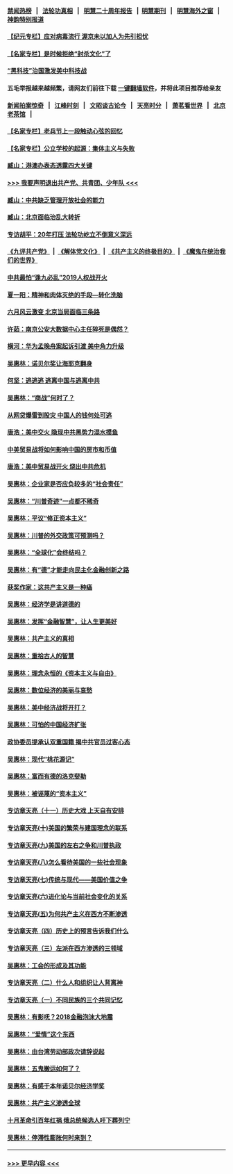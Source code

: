 #### [禁闻热榜](热点新闻.md?=0)  &nbsp;&nbsp;|&nbsp;&nbsp; [法轮功真相](https://github.com/gfw-breaker/truth/blob/master/README.md?=0) &nbsp;&nbsp;|&nbsp;&nbsp; [明慧二十周年报告](https://github.com/gfw-breaker/mh-reports/blob/master/README.md?=0) &nbsp;&nbsp;|&nbsp;&nbsp;[明慧期刊](https://github.com/gfw-breaker/mh-qikan) &nbsp;&nbsp;|&nbsp;&nbsp; [明慧海外之窗](https://github.com/gfw-breaker/mh-news/blob/master/README.md?=0) &nbsp;&nbsp;|&nbsp;&nbsp; [神韵特别报道](https://github.com/gfw-breaker/mh-news/blob/master/shenyun.md?=0)
#### [【纪元专栏】应对病毒流行 渥京未以加人为先引担忧](../pages/nsc423/n11875714.md?t=03061302) 
#### [【名家专栏】是时候拒绝“封杀文化”了](../pages/nsc423/n11814093.md?t=03061302) 
#### [“黑科技”治国激发美中科技战](../pages/nsc423/n11638056.md?t=03061302) 
#### 五毛举报越来越频繁，请网友们前往下载 [一键翻墙软件](https://github.com/gfw-breaker/ssr-accounts)，并将此项目推荐给亲友
#### [新闻拍案惊奇](https://github.com/gfw-breaker/banned-news/blob/master/pages/link4.md) &nbsp;&nbsp;|&nbsp;&nbsp; [江峰时刻](https://github.com/gfw-breaker/banned-news/blob/master/pages/link4.md) &nbsp;&nbsp;|&nbsp;&nbsp; [文昭谈古论今](https://github.com/gfw-breaker/banned-news/blob/master/pages/link4.md) &nbsp;&nbsp;|&nbsp;&nbsp; [天亮时分](https://github.com/gfw-breaker/banned-news/blob/master/pages/link4.md) &nbsp;&nbsp;|&nbsp;&nbsp; [萧茗看世界](https://github.com/gfw-breaker/banned-news/blob/master/pages/link4.md) &nbsp;&nbsp;|&nbsp;&nbsp; [北京老茶馆](https://github.com/gfw-breaker/banned-news/blob/master/pages/link4.md) &nbsp;&nbsp;|&nbsp;&nbsp; 
#### [【名家专栏】老兵节上一段触动心弦的回忆](../pages/nsc423/n11646016.md?t=03061302) 
#### [【名家专栏】公立学校的起源：集体主义与失败](../pages/nsc423/n11601833.md?t=03061302) 
#### [臧山：港澳办表态透露四大关键](../pages/nsc423/n11421628.md?t=03061302) 
#### [>>> 我要声明退出共产党、共青团、少年队 <<<](https://github.com/begood0513/goodnews/blob/master/quit/letter.md) 
#### [臧山：中共缺乏管理开放社会的能力](../pages/nsc423/n11407457.md?t=03061302) 
#### [臧山：北京面临治乱大转折](../pages/nsc423/n11406895.md?t=03061302) 
#### [专访胡平：20年打压 法轮功屹立不倒意义深远](../pages/nsc423/n11398800.md?t=03061302) 
#### [《九评共产党》](https://github.com/begood0513/9ping.md/blob/master/README.md) &nbsp;|&nbsp; [《解体党文化》](../../../../jtdwh.md/blob/master/README.md)  &nbsp;|&nbsp; [《共产主义的终极目的》](../../../../gczydzjmd.md/blob/master/README.md) &nbsp;|&nbsp; [《魔鬼在统治我们的世界》](../../../../mgztzwmdsj.md/blob/master/README.md) 
#### [中共最怕“逢九必乱”2019人权战开火](../pages/nsc423/n11385248.md?t=03061302) 
#### [夏一阳：精神和肉体灭绝的手段—转化洗脑](../pages/nsc423/n11368250.md?t=03061302) 
#### [六月风云激变 北京当局面临三条路](../pages/nsc423/n11313668.md?t=03061302) 
#### [许茹：南京公安大数据中心主任猝死是偶然？](../pages/nsc423/n11064744.md?t=03061302) 
#### [横河：华为孟晚舟案起诉引渡 美中角力升级](../pages/nsc423/n11027230.md?t=03061302) 
#### [吴惠林：诺贝尔奖让海耶克翻身](../pages/nsc423/n10890049.md?t=03061302) 
#### [何坚：逃逃逃 逃离中国与逃离中共](../pages/nsc423/n10592891.md?t=03061302) 
#### [吴惠林：“商战”何时了？](../pages/nsc423/n10573558.md?t=03061302) 
#### [从网贷爆雷到股灾 中国人的钱何处可逃](../pages/nsc423/n10572800.md?t=03061302) 
#### [唐浩：美中交火 隐现中共黑势力混水摸鱼](../pages/nsc423/n10544040.md?t=03061302) 
#### [中美贸易战将如何影响中国的房市和币值](../pages/nsc423/n10543697.md?t=03061302) 
#### [唐浩：美中贸易战开火 烧出中共危机](../pages/nsc423/n10540126.md?t=03061302) 
#### [吴惠林：企业家是否应负较多的“社会责任”](../pages/nsc423/n10535022.md?t=03061302) 
#### [吴惠林：“川普奇迹”一点都不稀奇](../pages/nsc423/n10512808.md?t=03061302) 
#### [吴惠林：平议“修正资本主义”](../pages/nsc423/n10495724.md?t=03061302) 
#### [吴惠林：川普的外交政策可预测吗？](../pages/nsc423/n10462387.md?t=03061302) 
#### [吴惠林：“全球化”会终结吗？](../pages/nsc423/n10452838.md?t=03061302) 
#### [吴惠林：有“德”才能走向民主化金融创新之路](../pages/nsc423/n10432292.md?t=03061302) 
#### [获奖作家：这共产主义是一种癌](../pages/nsc423/n10431541.md?t=03061302) 
#### [吴惠林：经济学是讲道德的](../pages/nsc423/n10398014.md?t=03061302) 
#### [吴惠林：发挥“金融智慧”，让人生更美好](../pages/nsc423/n10375019.md?t=03061302) 
#### [吴惠林：共产主义的真相](../pages/nsc423/n10351394.md?t=03061302) 
#### [吴惠林：重拾古人的智慧](../pages/nsc423/n10337691.md?t=03061302) 
#### [吴惠林：理念永恒的《资本主义与自由》](../pages/nsc423/n10316274.md?t=03061302) 
#### [吴惠林：数位经济的美丽与哀愁](../pages/nsc423/n10292946.md?t=03061302) 
#### [吴惠林：美中经济战将开打？](../pages/nsc423/n10258825.md?t=03061302) 
#### [吴惠林：可怕的中国经济扩张](../pages/nsc423/n10219147.md?t=03061302) 
#### [政协委员提承认双重国籍 揭中共官员过客心态](../pages/nsc423/n10208809.md?t=03061302) 
#### [吴惠林：现代“桃花源记”](../pages/nsc423/n10185234.md?t=03061302) 
#### [吴惠林：富而有德的洛克斐勒](../pages/nsc423/n10142264.md?t=03061302) 
#### [吴惠林：被诬蔑的“资本主义”](../pages/nsc423/n10124816.md?t=03061302) 
#### [专访章天亮（十一）历史大戏 上天自有安排](../pages/nsc423/n10094905.md?t=03061302) 
#### [专访章天亮(十)美国的繁荣与建国理念的联系](../pages/nsc423/n10094899.md?t=03061302) 
#### [专访章天亮(九)美国的左右之争和川普执政](../pages/nsc423/n10094889.md?t=03061302) 
#### [专访章天亮(八)怎么看待美国的一些社会现象](../pages/nsc423/n10094857.md?t=03061302) 
#### [专访章天亮(七)传统与现代——美国价值之争](../pages/nsc423/n10093140.md?t=03061302) 
#### [专访章天亮(六)进化论与当前社会变化的关系](../pages/nsc423/n10092036.md?t=03061302) 
#### [专访章天亮(五)为何共产主义在西方不断渗透](../pages/nsc423/n10083620.md?t=03061302) 
#### [专访章天亮（四）历史上的预言告诉我们什么](../pages/nsc423/n10083606.md?t=03061302) 
#### [专访章天亮（三）左派在西方渗透的三领域](../pages/nsc423/n10081115.md?t=03061302) 
#### [吴惠林：工会的形成及其功能](../pages/nsc423/n10080633.md?t=03061302) 
#### [专访章天亮（二）什么人和组织让人背离神](../pages/nsc423/n10076637.md?t=03061302) 
#### [专访章天亮（一）不同民族的三个共同记忆](../pages/nsc423/n10074188.md?t=03061302) 
#### [吴惠林：有影呒？2018金融泡沫大地震](../pages/nsc423/n10040534.md?t=03061302) 
#### [吴惠林：“爱情”这个东西](../pages/nsc423/n10019423.md?t=03061302) 
#### [吴惠林：由台湾劳动部政次请辞说起](../pages/nsc423/n9979679.md?t=03061302) 
#### [吴惠林：五鬼搬运如何了？](../pages/nsc423/n9925338.md?t=03061302) 
#### [吴惠林：有感于本年诺贝尔经济学奖](../pages/nsc423/n9871883.md?t=03061302) 
#### [吴惠林：共产主义渗透全球](../pages/nsc423/n9812748.md?t=03061302) 
#### [十月革命引百年红祸 俄总统候选人吁下葬列宁](../pages/nsc423/n9810182.md?t=03061302) 
#### [吴惠林：停滞性膨胀何时来到？](../pages/nsc423/n9764136.md?t=03061302) 

----
#### [ >>> 更早内容 <<< ](../indexes/nsc423-earlier.md)
